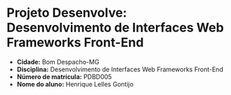 <html>
<body>
    <h1>Projeto Desenvolve: Desenvolvimento de Interfaces Web Frameworks Front-End</h1>
    <ul>
      <li><strong>Cidade:</strong> Bom Despacho-MG</li>
      <li><strong>Disciplina:</strong> Desenvolvimento de Interfaces Web Frameworks Front-End</li>
      <li><strong>Número de matrícula:</strong> PDBD005</li>
      <li><strong>Nome do aluno:</strong> Henrique Lelles Gontijo</li>
    </ul>
</body>
</html>
